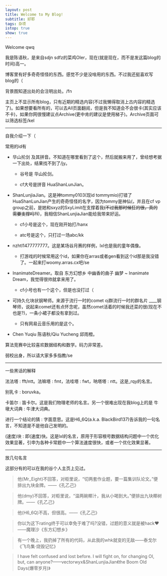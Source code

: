 ```yaml
---
layout: post
title: Welcome to My Blog!
subtitle: 好耶
tags: 杂项
istop: true
show: true
---
```


Welcome qwq

我是陈语秋，是来自sdjn sdfz的菜鸡OIer，现在(就是现在，而不是发这篇blog的时间)高一。

博客里有好多奇奇怪怪的东西。感觉不少是没啥用的东西。不过我还挺喜欢写blog的（

背景图知道出处的会注明出处。/fn

主页上不显示所有blog，只有近期的精选内容(不过我懒得取消上古内容的精选了)。如果想要看所有的，可以去All页面翻阅，但是我不知道会不会很卡(其实应该不卡)，如果你网很慢建议点Archive(更中肯的建议是使用梯子)。Archive页面可以筛选标签/kel

-----

自我介绍一下（

常用的id有

 - 华山抡剑 及其拼音。不知道在哪里看到了这个，然后就搬来用了，曾经想考据一下出处，结果找不到了/jy。

   - 谷号是 华山抡剑。

   - cf大号是拼音 HuaShanLunJian。

 - ShanLunjiaJian。这是神tommy0103(现id tommymio)打错了HuaShanLunJian产生的奇奇怪怪的名字，因为tommy是神仙(，并且在cf vp group之前，是她和sxyz的SxyLimit在支撑着我~~(不过我那时候狂的很，真的需要支撑吗?)~~)，我相信ShanLunjiaJian能给我带来好运。

   - cf小号是这个，现在刚开始打/hanx

   - atc号是这个，只打过一场abc/kk

 - nzhtl1477777777。这是某场谷月赛的样例，lxl也是我的童年偶像。

   - 打游戏的时候常用这个id，如果你在arras或者gen看到这个id那是我没错了。一起来打woomy.arras.cx吧/se

 - InanimateDreamer。取自 东方幻想乡 中幽香的曲子 幽梦 ~ Inanimate Dream，我觉得很帅就拿来用了。

   - cf小号也有一个这个，但是也没打过（

 - 可持久化块状钢琴师。来源于流行一时的comet oj群流行一时的群名片 \_\_\_\_钢琴师，说起来comet还有点怀念呢，虽然comet活着的时候我还菜的很(现在不也是?)，一条小裙子都没有拿到过。

   - 只有网易云音乐用的是这个。

 - Chen Yuqiu 陈语秋/Qiu Yucheng 邱雨橙。

算法竞赛中比较喜欢数据结构和数学。码力非常差。

弱校出身，所以请大家多多指教/se

-----

一些黑话的解释

法法塔 : fft/ntt。法嘛塔 : fmt，法哇塔 : fwt，呐塔塔 : ntt。这是_rqy的名言。

别乳卡 : boruvka。

卡笛尔 : 笛卡尔。这是我们物理老师的名言。另一个很难出现在我blog上的是 牛墩大词典 : 牛津大词典。

进行一个结论的猜 : 字面意思。这是H6_6Q(a.k.a. BlackBird137)告诉我的一句名言，不知道是不是他自己发明的。

(速度)块 : 即(速度)快。这是lxl的名言，原用于形容根号数据结构问题中一个优化效果显著，引申为各种卡常题中一个算法速度很快，或者一个优化效果显著。

-----

放几句名言

这部分有的可以在我的谷个人主页上见过。

> 他(Mr_Eight)不回答，对柜里说，“切两套作业题，要一篇集训队论文。”便排出九块金牌。——《孔乙己》

> 他(dmy)不回答，对柜里说，“温两碗椰汁，我从小喝到大。”便排出九块椰树牌。——《孔乙己》

> 他(H6_6Q)不高，但很高。——《孔乙己》

> 你以为这下rating终于可以幸免于难了吗?没错，过题的意义就是被hack♥——魔理沙《东方幻想乡》

> 有一个晚上，我扔掉了所有的代码，从此我的whk就变的无敌——泰戈尔《飞鸟集·烧毁记忆》

> I have felt confused and lost before. I will fight on, for changing OI, but, can anyone?——vectorwyx&ShanLunjiaJian《the Boom Old Days(爆零岁月)》